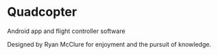 # Quadcopter
Android app and flight controller software

Designed by Ryan McClure for enjoyment and the pursuit of knowledge. 


